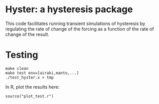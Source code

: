 # Hyster: a hysteresis package

This code facilitates running transient simulations
of hysteresis by regulating the rate of change of the 
forcing as a function of the rate of change of the 
result.

# Testing
```
make clean
make test env=[airaki,manto,...]
./test_hyster.x > tmp
```

In R, plot the results here:
```
source("plot_test.r")
```

